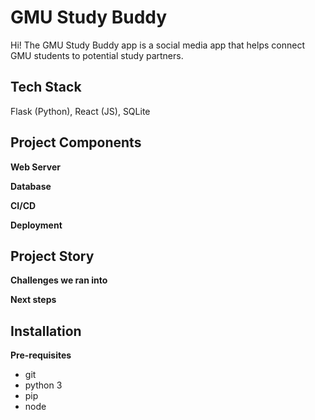 # GMU Study Buddy
Hi! The GMU Study Buddy app is a social media app that helps connect GMU students to potential study partners.

## Tech Stack

Flask (Python), React (JS), SQLite

## Project Components

**Web Server**

**Database**

**CI/CD**

**Deployment**

## Project Story

**Challenges we ran into**

**Next steps**

## Installation

**Pre-requisites**

- git
- python 3
- pip
- node
